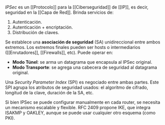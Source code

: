 _IPSec_ es un [[Protocolo]] para la [[Ciberseguridad]] de [[IP]], es decir, seguridad en la [[Capa de Red]]. Brinda servicios de:

1. Autenticación.
2. Autenticación + encriptación.
3. Distribución de claves.

Se establece una **asociación de seguridad** (SA) unidireccional entre ambos extremos. Los extremos finales pueden ser hosts o intermediarios ([[Enrutadores]], [[Firewalls]], etc). Puede operar en:

- **Modo Túnel**: se arma un datagrama que encapsula al IPSec original.
- **Modo Transporte**: se agrega una cabecera de seguridad al datagrama original.

Una _Security Parameter Index_ (SPI) es negociado entre ambas partes. Este SPI agrupa los atributos de seguridad usados: el algoritmo de cifrado, longitud de la clave, duración de la SA, etc.

Si bien IPSec se puede configurar manualmente en cada router, se necesita un mecanismo escalable y flexible. RFC 2409 propone IKE, que integra ISAKMP y OAKLEY, aunque se puede usar cualquier otro esquema (como PKI).
